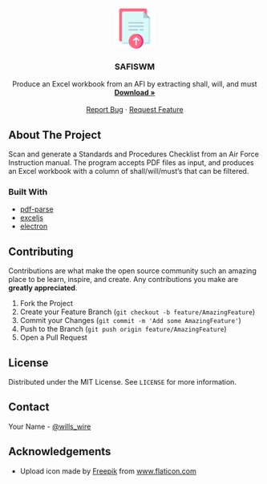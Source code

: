 <!-- PROJECT LOGO -->
<br />
<p align="center">
  <a href="https://github.com/willswire/AFISWM">
    <img src="upload.png" alt="Logo" width="80" height="80">
  </a>

  <h3 align="center">SAFISWM</h3>

  <p align="center">
    Produce an Excel workbook from an AFI by extracting shall, will, and must
    <br />
    <a href="https://github.com/willswire/AFISWM/releases"><strong>Download »</strong></a>
    <br />
    <br />
    <a href="https://github.com/willswire/AFISWM/issues">Report Bug</a>
    ·
    <a href="https://github.com/willswire/AFISWM/issues">Request Feature</a>
  </p>
</p>

<!-- ABOUT THE PROJECT -->
## About The Project

Scan and generate a Standards and Procedures Checklist from an Air Force Instruction manual. The program accepts PDF files as input, and produces an Excel workbook with a column of shall/will/must’s that can be filtered. 

### Built With

* [pdf-parse](https://www.npmjs.com/package/pdf-parse)
* [exceljs](https://www.npmjs.com/package/exceljs)
* [electron](https://www.electronjs.org)

<!-- CONTRIBUTING -->
## Contributing

Contributions are what make the open source community such an amazing place to be learn, inspire, and create. Any contributions you make are **greatly appreciated**.

1. Fork the Project
2. Create your Feature Branch (`git checkout -b feature/AmazingFeature`)
3. Commit your Changes (`git commit -m 'Add some AmazingFeature'`)
4. Push to the Branch (`git push origin feature/AmazingFeature`)
5. Open a Pull Request



<!-- LICENSE -->
## License

Distributed under the MIT License. See `LICENSE` for more information.



<!-- CONTACT -->
## Contact

Your Name - [@wills_wire](https://twitter.com/wills_wire)



<!-- ACKNOWLEDGEMENTS -->
## Acknowledgements

* <div>Upload icon made by <a href="https://www.freepik.com" title="Freepik">Freepik</a> from <a href="https://www.flaticon.com/" title="Flaticon">www.flaticon.com</a></div>
